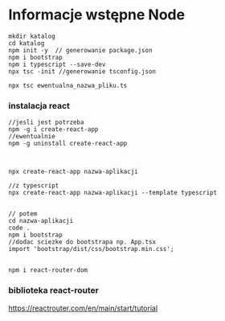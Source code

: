 # Informacje wstępne Node

```console 
mkdir katalog
cd katalog
npm init -y  // generowanie package.json
npm i bootstrap
npm i typescript --save-dev
npx tsc -init //generowanie tsconfig.json

npx tsc ewentualna_nazwa_pliku.ts
```
### instalacja react
```console
//jesli jest potrzeba
npm -g i create-react-app
//ewentualnie
npm -g uninstall create-react-app



npx create-react-app nazwa-aplikacji

//z typescript
npx create-react-app nazwa-aplikacji --template typescript


// potem
cd nazwa-aplikacji
code .
npm i bootstrap
//dodac sciezke do bootstrapa np. App.tsx  
import 'bootstrap/dist/css/bootstrap.min.css';
```


```console

npm i react-router-dom
```

### biblioteka react-router

https://reactrouter.com/en/main/start/tutorial